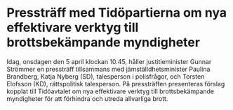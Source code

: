 # Pressträff med Tidöpartierna om nya effektivare verktyg till brottsbekämpande myndigheter

Idag, onsdagen den 5 april klockan 10.45, håller justitieminister Gunnar Strömmer en pressträff tillsammans med jämställdhetsminister Paulina Brandberg, Katja Nyberg (SD), talesperson i polisfrågor, och Torsten Elofsson (KD), rättspolitisk talesperson. På pressträffen presenteras förslag kopplat till Tidöavtalet om nya effektivare verktyg till brottsbekämpande myndigheter för att förhindra och utreda allvarliga brott.
